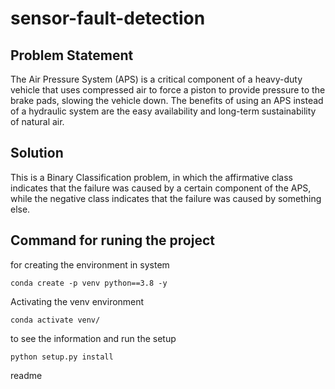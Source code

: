 # sensor-fault-detection
## Problem Statement 
The Air Pressure System (APS) is a critical component of a heavy-duty vehicle that uses compressed air to force a piston to provide pressure to the brake pads, slowing the vehicle down. The benefits of using an APS instead of a hydraulic system are the easy availability and long-term sustainability of natural air.
## Solution
This is a Binary Classification problem, in which the affirmative class indicates that the failure was caused by a certain component of the APS, while the negative class indicates that the failure was caused by something else.

## Command for runing the project
for creating the environment in system 
```
conda create -p venv python==3.8 -y
```

Activating the venv environment
```
conda activate venv/
```

to see the information and run the setup 
```
python setup.py install
```
readme
